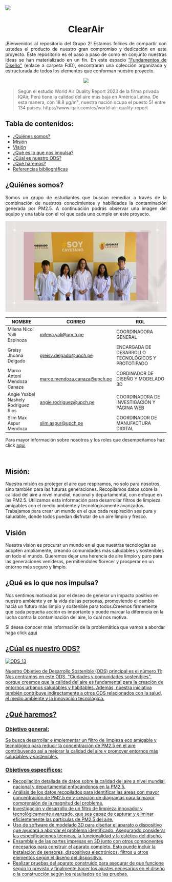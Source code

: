 <p align="left">
  <img src="https://upchvirtual.edu.pe/ued/images/logo-upch.png" width="150">
  <h1 align="center">ClearAir</h1>
</p>

<p align="justify">
  ¡Bienvenidos al repositorio del Grupo 2! Estamos felices de compartir con ustedes el producto de nuestro gran compromiso y dedicación en este proyecto. Este repositorio es el paso a paso de como en conjunto nuestras ideas se han materializado en un fin. En este espacio <a href="FdD/README.md">"Fundamentos de Diseño"</a> (enlace a carpeta FdD), encontrarán una colección organizada y estructurada de todos los elementos que conforman nuestro proyecto.
</p>
<p align="center">
  <img src="https://aap.org.pe/wp-content/uploads/2022/03/aire-1140x763.jpeg" width="750" style="margin: auto;">
</p>
<blockquote>
  <p>Según el estudio World Air Quality Report 2023 de la firma privada IQAir, Perú tiene la calidad del aire más baja en América Latina. De esta manera, con 18.8 μg/m³, nuestra nación ocupa el puesto 51 entre 134 países. https://www.iqair.com/es/world-air-quality-report</p>
</blockquote>

<h2>Tabla de contenidos:</h2>
<ul>
<li><a href="#somos">¿Quiénes somos?</a></li>
<li><a href="#Mision">Misión</a></li>
<li><a href="#Vision">Visión</a></li>
<li><a href="#impulsa">¿Qué es lo que nos impulsa?</a></li>
<li><a href="#ODS">¿Cúal es nuestro ODS?</a></li>
<li><a href="#haremos">¿Qué haremos?</a></li>
<li><a href="#Referencias">Referencias bibliográficas</a></li>
</ul>
<h2 id="somos">¿Quiénes somos?</h2>
<p align="justify">
Somos un grupo de estudiantes que buscan remediar a través de la combinación de nuestros conocimientos y habilidades la contaminación generada por PM2.5. A continuación podrás observar una imagen del equipo y una tabla con el rol que cada uno cumple en este proyecto.
</p>

<p align="center">
  <img src="https://github.com/GreisyJhoana05/Grupo2-FdD/blob/main/FdD/Imagenes/Imagenes_de_Nosotros/E01Imagen06.jpg">
</p>

|            NOMBRE            |            CORREO          |           ROL        |
|------------------------------|----------------------------|----------------------|
| Milena Nicol Yalli Espinoza  | milena.yali@upch.pe        | COORDINADORA GENERAL |
| Greisy Jhoana Delgado        | greisy.delgado@upch.pe     | ENCARGADA DE DESARROLLO TECNOLÓGICOS Y PROTOTIPADO |
| Marco Antoni Mendoza Canaza | marco.mendoza.canaza@upch.pe | CORDINADOR DE DISEÑO Y MODELADO 3D |
| Angie Ysabel Nashely Rodriguez Rios | angie.rodriguez@upch.pe | COORDINADORA DE INVESTIGACIÓN Y PÁGINA WEB |
| Slim Max Aspur Mendoza | slim.aspur@upch.pe | COORDINADOR DE MANUFACTURA DIGITAL |


<p>Para mayor información sobre nosotros y los roles que desempeñamos haz click <a href="FdD/Entregable/01_Sobre_Nosotros.md">aqui</a></p>
<br>

<h2 id="Mision">Misión:</h2>

Nuestra misión es proteger el aire que respiramos, no solo para nosotros, sino también para las futuras generaciones. Recopilamos datos sobre la calidad del aire a nivel mundial, nacional y departamental, con enfoque en las PM2.5. Utilizamos esta información para desarrollar filtros de limpieza amigables con el medio ambiente y tecnológicamente avanzados. Trabajamos para crear un mundo en el que cada respiración sea pura y saludable, donde todos puedan disfrutar de un aire limpio y fresco.

<h2 id="vision">Visión</h2>

Nuestra visión es procurar un mundo en el que nuestras tecnologías se adopten ampliamente, creando comunidades más saludables y sostenibles en todo el mundo. Queremos dejar una herencia de aire limpio y puro para las generaciones venideras, permitiéndoles florecer y prosperar en un entorno más seguro y limpio.

<h2 id="impulsa">¿Qué es lo que nos impulsa?</h2>

<p>Nos sentimos motivados por el deseo de generar un impacto positivo en nuestro ambiente y en la vida de las personas, promoviendo el cambio hacia un futuro más limpio y sostenible para todos.Creemos firmemente que cada pequeña acción es importante y puede marcar la diferencia en la lucha contra la contaminación del aire, lo cual nos motiva. 
</p>
<p>Si desea conocer más información de la problemática que vamos a abordar haga click <a href="/FdD/Entregable/02_Definición_del_problema.md">aqui</p>

<h2 id="ODS">¿Cúal es nuestro ODS?</h2>

<img src="https://www.un.org/sustainabledevelopment/es/wp-content/uploads/sites/3/2018/07/S_SDG-goals_icons-individual-rgb-11.png" alt ="ODS_13">
<p>Nuestro Objetivo de Desarrollo Sostenible (ODS) principal es el número 11: Nos centramos en este ODS, "Ciudades y comunidades sostenibles", porque creemos que la calidad del aire es fundamental para la creación de entornos urbanos saludables y habitables. Además, nuestra iniciativa también contribuye indirectamente a otros ODS relacionados con la salud, el medio ambiente y la innovación tecnológica.</p>

<h2 id="haremos">¿Qué haremos?</h2>

<h3>Objetivo general:</h3>
<p>Se busca desarrollar e implementar un filtro de limpieza eco amigable y tecnológico para reducir la concentración de PM2.5 en el aire contribuyendo así a mejorar la calidad del aire y promover entornos más saludables y sostenibles.</p>

<h3>Objetivos específicos:</h3>
<ul>
<li>Recopilación detallada de datos sobre la calidad del aire a nivel mundial, nacional y departamental enfocándonos en la PM2.5.</li>
<li>Análisis de los datos recopilados para identificar las áreas con mayor concentración de PM2.5 en y creación de diagramas para la mayor comprensión de la magnitud del problema.</li>
<li>Investigación y desarrollo de un filtro de limpieza innovador y tecnológicamente avanzado, que sea capaz de capturar y eliminar eficientemente las partículas de PM2.5 del aire.</li>
<li>Uso de software de modelado 3D para diseñar el aparato o dispositivo que ayudará a abordar el problema identificado. Asegurando considerar las especificaciones técnicas, la funcionalidad y la estética del diseño.</li>
<li>Ensamblaje de las partes impresas en 3D junto con otros componentes necesarios para construir el aparato completo. Esto puede incluir la instalación de sensores, dispositivos electrónicos, filtros u otros elementos según el diseño del dispositivo.</li>
<li>Realizar pruebas del aparato construido para asegurar de que funcione según lo previsto y finalmente hacer los ajustes necesarios en el diseño o la construcción según los resultados de las pruebas.</li>
</ul>




